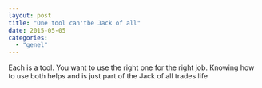 ```yaml
---
layout: post
title: "One tool can'tbe Jack of all"
date: 2015-05-05
categories: 
  - "genel"
---
```


Each is a tool. You want to use the right one for the right job. Knowing how to use both helps and is just part of the Jack of all trades life
